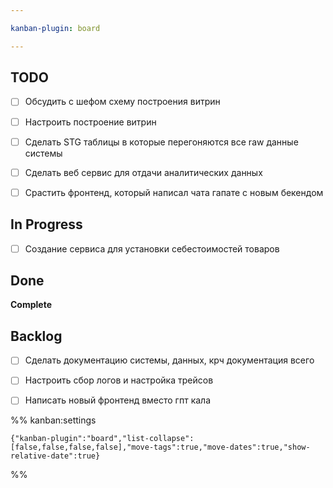 ```yaml
---

kanban-plugin: board

---
```


## TODO

- [ ] Обсудить с шефом схему построения витрин
- [ ] Настроить построение витрин
- [ ] Сделать STG таблицы в которые перегоняются все raw данные системы
- [ ] Сделать веб сервис для отдачи аналитических данных
- [ ] Срастить фронтенд, который написал чата гапате с новым бекендом


## In Progress

- [ ] Создание сервиса для установки себестоимостей товаров


## Done

**Complete**


## Backlog

- [ ] Сделать документацию системы, данных, крч документация всего
- [ ] Настроить сбор логов и настройка трейсов
- [ ] Написать новый фронтенд вместо гпт кала




%% kanban:settings
```
{"kanban-plugin":"board","list-collapse":[false,false,false,false],"move-tags":true,"move-dates":true,"show-relative-date":true}
```
%%